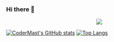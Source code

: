 ### Hi there 👋

<div align="center">
  <img src="https://github-readme-stats.vercel.app/api?username=codermast&show_icons=true&theme=transparent&hide=contribs&theme=radical" /> 
</div>

[![CoderMast's GitHub stats](https://github-readme-stats.vercel.app/api?username=codermast&show_icons=true&hide=contribs)](https://github.com/codermast/)
[![Top Langs](https://github-readme-stats.vercel.app/api/top-langs/?username=codermast)](https://github.com/codermast)

